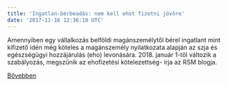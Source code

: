 ```yaml
---
title: 'Ingatlan-bérbeadás: nem kell ehot fizetni jövőre'
date: '2017-11-16 12:36:10 UTC'
---
```


Amennyiben egy vállalkozás belföldi magánszemélytől bérel ingatlant mint kifizető idén még köteles a magánszemély nyilatkozata alapján az szja és egészségügyi hozzájárulás (eho) levonására. 2018. január 1-től változik a szabályozás, megszűnik az ehofizetési kötelezettség- írja az RSM blogja.


[Bővebben](http://ift.tt/2mwSq4z)
